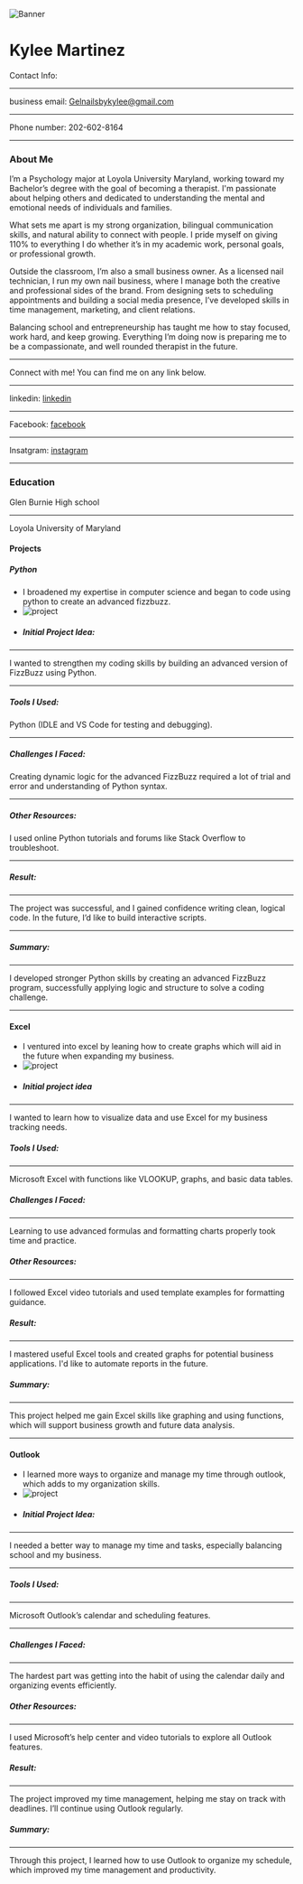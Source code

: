 ![Banner](images/banner.png)

# Kylee Martinez
Contact Info:

***

business email: Gelnailsbykylee@gmail.com

***

Phone number: 202-602-8164

***

### About Me 
I’m a Psychology major at Loyola University Maryland, working toward my Bachelor’s degree with the goal of becoming a therapist. I'm passionate about helping others and dedicated to understanding the mental and emotional needs of individuals and families.

What sets me apart is my strong organization, bilingual communication skills, and natural ability to connect with people. I pride myself on giving 110% to everything I do whether it’s in my academic work, personal goals, or professional growth.

Outside the classroom, I’m also a small business owner. As a licensed nail technician, I run my own nail business, where I manage both the creative and professional sides of the brand. From designing sets to scheduling appointments and building a social media presence, I’ve developed skills in time management, marketing, and client relations.

Balancing school and entrepreneurship has taught me how to stay focused, work hard, and keep growing. Everything I’m doing now is preparing me to be a compassionate, and well rounded therapist in the future.

***

Connect with me! You can find me on any link below.

***

 linkedin: [linkedin](https://www.linkedin.com/in/kylee-martinez-337b132a8/)

***

 Facebook: [facebook](https://www.facebook.com/profile.php?id=61573023647434)

***

Insatgram: [instagram](https://www.instagram.com/gelnailsbyky/)

***

### Education 
Glen Burnie High school

***

Loyola University of Maryland 



#### Projects

##### Python
 - I broadened my expertise in computer science and began to code using python to create an advanced fizzbuzz.
 - ![project](/images/fizzbuzz.png)
 - ##### Initial Project Idea:

 ***

I wanted to strengthen my coding skills by building an advanced version of FizzBuzz using Python.

***

##### Tools I Used:
Python (IDLE and VS Code for testing and debugging).

***

##### Challenges I Faced:
Creating dynamic logic for the advanced FizzBuzz required a lot of trial and error and understanding of Python syntax.

***

##### Other Resources:
I used online Python tutorials and forums like Stack Overflow to troubleshoot.

***

##### Result:

***

The project was successful, and I gained confidence writing clean, logical code. In the future, I’d like to build interactive scripts.

***

##### Summary:

***

I developed stronger Python skills by creating an advanced FizzBuzz program, successfully applying logic and structure to solve a coding challenge.

***

#### Excel
 - I ventured into excel by leaning how to create graphs which will aid in the future when expanding my business.
 - ![project](/images/sheet.png)
 - ##### Initial project idea 

***

I wanted to learn how to visualize data and use Excel for my business tracking needs.

##### Tools I Used:

***

Microsoft Excel with functions like VLOOKUP, graphs, and basic data tables.

##### Challenges I Faced:

***

Learning to use advanced formulas and formatting charts properly took time and practice.

##### Other Resources:

***

I followed Excel video tutorials and used template examples for formatting guidance.

##### Result:

***

I mastered useful Excel tools and created graphs for potential business applications. I'd like to automate reports in the future.

##### Summary:

***

This project helped me gain Excel skills like graphing and using functions, which will support business growth and future data analysis.

***

#### Outlook
 - I learned more ways to organize and manage my time through outlook, which adds to my organization skills.
 - ![project](/images/calendar.png)
 - ##### Initial Project Idea:

 ***

I needed a better way to manage my time and tasks, especially balancing school and my business.

***

##### Tools I Used:

***

Microsoft Outlook’s calendar and scheduling features.

***

##### Challenges I Faced:

***

The hardest part was getting into the habit of using the calendar daily and organizing events efficiently.

##### Other Resources:

***

I used Microsoft’s help center and video tutorials to explore all Outlook features.

##### Result:

***

The project improved my time management, helping me stay on track with deadlines. I’ll continue using Outlook regularly.

##### Summary:

***

Through this project, I learned how to use Outlook to organize my schedule, which improved my time management and productivity.

